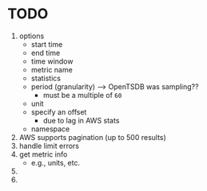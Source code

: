 TODO
====

1. options
	-	start time
	-	end time
	-	time window
	-	metric name
	-	statistics
	- 	period (granularity) --> OpenTSDB was sampling??
		-	must be a multiple of `60`
	-	unit
	-	specify an offset
		-	due to lag in AWS stats
	-	namespace
2. AWS supports pagination (up to 500 results)
3. handle limit errors
4. get metric info
	-	e.g., units, etc.
5. 
6. 
